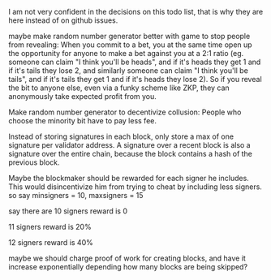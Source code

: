 I am not very confident in the decisions on this todo list, that is why they are here instead of on github issues. 

maybe make random number generator better with game to stop people from revealing:
When you commit to a bet, you at the same time open up the opportunity for anyone to make a bet against you at a 2:1 ratio (eg. someone can claim "I think you'll be heads", and if it's heads they get 1 and if it's tails they lose 2, and similarly someone can claim "I think you'll be tails", and if it's tails they get 1 and if it's heads they lose 2). So if you reveal the bit to anyone else, even via a funky scheme like ZKP, they can anonymously take expected profit from you.

Make random number generator to decentivize collusion:
People who choose the minority bit have to pay less fee.

Instead of storing signatures in each block, only store a max of one signature per validator address. A signature over a recent block is also a signature over the entire chain, because the block contains a hash of the previous block.

Maybe the blockmaker should be rewarded for each signer he includes. This would disincentivize him from trying to cheat by including less signers.
so say minsigners = 10, maxsigners = 15

say there are 10 signers
reward is 0

11 signers
reward is 20%

12 signers
reward is 40%

maybe we should charge proof of work for creating blocks, and have it increase exponentially depending how many blocks are being skipped?

